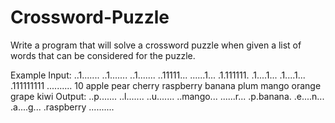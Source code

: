# Crossword-Puzzle

Write a program that will solve a crossword puzzle when given a list of words that can be
considered for the puzzle.

Example
Input:
..1.......
..1.......
..1.......
..11111...
......1...
.1.111111.
.1....1...
.1....1...
.111111111
..........
10
apple
pear
cherry
raspberry
banana
plum
mango
orange
grape
kiwi
Output:
..p.......
..l.......
..u.......
..mango...
......r...
.p.banana.
.e....n...
.a....g...
.raspberry
..........
